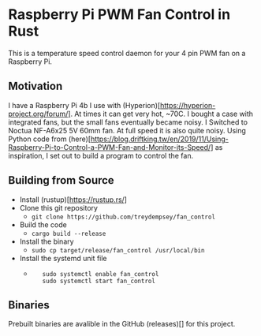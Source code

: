 # Raspberry Pi PWM Fan Control in Rust

This is a temperature speed control daemon for your 4 pin PWM fan on a Raspberry Pi.

## Motivation

I have a Raspberry Pi 4b I use with (Hyperion)[https://hyperion-project.org/forum/].
At times it can get very hot, ~70C. I bought a case with integrated fans, but the small
fans eventually became noisy. I Switched to Noctua NF-A6x25 5V 60mm fan. At full speed
it is also quite noisy. Using Python code from (here)[https://blog.driftking.tw/en/2019/11/Using-Raspberry-Pi-to-Control-a-PWM-Fan-and-Monitor-its-Speed/] as inspiration, I set out to build a program to control the fan.

## Building from Source

* Install (rustup)[https://rustup.rs/]
* Clone this git repository
    * ```git clone https://github.com/treydempsey/fan_control```
* Build the code
    * ```cargo build --release``` 
* Install the binary
    * ```sudo cp target/release/fan_control /usr/local/bin```
* Install the systemd unit file
    * ```sudo cp fan_control.service /lib/systemd/system
         sudo systemctl enable fan_control
         sudo systemctl start fan_control
      ```

## Binaries

Prebuilt binaries are avalible in the GitHub (releases)[] for this project.
